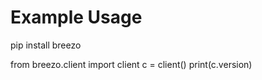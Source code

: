 # Example Usage

pip install breezo

from breezo.client import client
c = client()
print(c.version)
